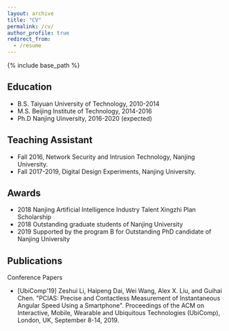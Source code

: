 ```yaml
---
layout: archive
title: "CV"
permalink: /cv/
author_profile: true
redirect_from:
  - /resume
---
```


{% include base_path %}

Education
------
* B.S.  Taiyuan University of Technology, 2010-2014
* M.S.  Beijing Institute of Technology,  2014-2016
* Ph.D  Nanjing Uinversity,               2016-2020 (expected)
  
Teaching Assistant
------
* Fall 2016, Network Security and Intrusion Technology, Nanjing University.  
* Fall 2017-2019, Digital Design Experiments, Nanjing University.
  
Awards
------
* 2018 Nanjing Artificial Intelligence Industry Talent Xingzhi Plan Scholarship
* 2018 Outstanding graduate students of Nanjing University
* 2019 Supported by the program B for Outstanding PhD candidate of Nanjing University

Publications
------
Conference Papers
* [UbiComp'19] Zeshui Li, Haipeng Dai, Wei Wang, Alex X. Liu, and Guihai Chen. "PCIAS: Precise and Contactless Measurement of Instantaneous Angular Speed Using a Smartphone". Proceedings of the ACM on Interactive, Mobile, Wearable and Ubiquitous Technologies (UbiComp), London, UK, September 8-14, 2019.
